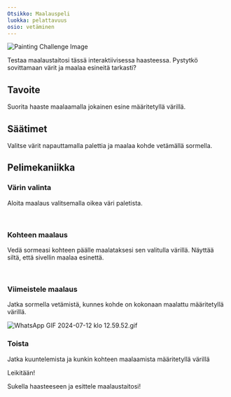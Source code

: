 ```yaml
---
Otsikko: Maalauspeli
luokka: pelattavuus
osio: vetäminen
---
```

![Painting Challenge Image](https://help.Studycat.com/hc/article_attachments/34823177517721)


Testaa maalaustaitosi tässä interaktiivisessa haasteessa. Pystytkö sovittamaan värit ja maalaa esineitä tarkasti?


## Tavoite


Suorita haaste maalaamalla jokainen esine määritetyllä värillä.


## Säätimet


Valitse värit napauttamalla palettia ja maalaa kohde vetämällä sormella.


## Pelimekaniikka


### Värin valinta


Aloita maalaus valitsemalla oikea väri paletista.


 


### Kohteen maalaus


Vedä sormeasi kohteen päälle maalataksesi sen valitulla värillä. Näyttää siltä, ​​että sivellin maalaa esinettä.


 


### Viimeistele maalaus


Jatka sormella vetämistä, kunnes kohde on kokonaan maalattu määritetyllä värillä.


![WhatsApp GIF 2024-07-12 klo 12.59.52.gif](https://help.Studycat.com/hc/article_attachments/34967665665945)


### Toista


Jatka kuuntelemista ja kunkin kohteen maalaamista määritetyllä värillä


Leikitään!


Sukella haasteeseen ja esittele maalaustaitosi!